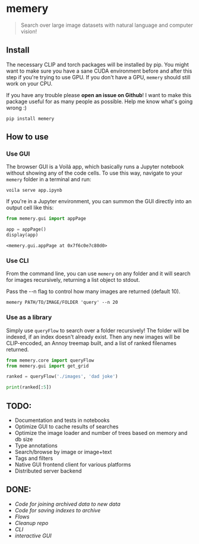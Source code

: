 # memery
> Search over large image datasets with natural language and computer vision!


## Install

The necessary CLIP and torch packages will be installed by pip. You might want to make sure you have a sane CUDA environment before and after this step if you're trying to use GPU. If you don't have a GPU, `memery` should still work on your CPU. 

If you have any trouble please **open an issue on Github**! I want to make this package useful for as many people as possible. Help me know what's going wrong :)

`pip install memery`

## How to use

### Use GUI

The browser GUI is a Voilá app, which basically runs a Jupyter notebook without showing any of the code cells. To use this way, navigate to your `memery` folder in a terminal and run:

`voila serve app.ipynb`

If you're in a Jupyter environment, you can summon the GUI directly into an output cell like this:


```python
from memery.gui import appPage

```

```python
app = appPage()
display(app)
```


    <memery.gui.appPage at 0x7f6c0e7c80d0>


### Use CLI

From the command line, you can use `memery` on any folder and it will search for images recursively, returning a list object to stdout.

Pass the --n flag to control how many images are returned (default 10).

`memery PATH/TO/IMAGE/FOLDER 'query' --n 20
`

### Use as a library

Simply use `queryFlow` to search over a folder recursively! The folder will be indexed, if an index doesn't already exist. Then any new images will be CLIP-encoded, an Annoy treemap built, and a list of ranked filenames returned.

```python
from memery.core import queryFlow
from memery.gui import get_grid
```

```python
ranked = queryFlow('./images', 'dad joke')

print(ranked[:5])
```

## TODO:

- Documentation and tests in notebooks
- Optimize GUI to cache results of searches
- Optimize the image loader and number of trees based on memory and db size
- Type annotations
- Search/browse by image or image+text
- Tags and filters
- Native GUI frontend client for various platforms
- Distributed server backend

## DONE:
- _Code for joining archived data to new data_
- _Code for saving indexes to archive_
- _Flows_
- _Cleanup repo_
- _CLI_
- _interactive GUI_
